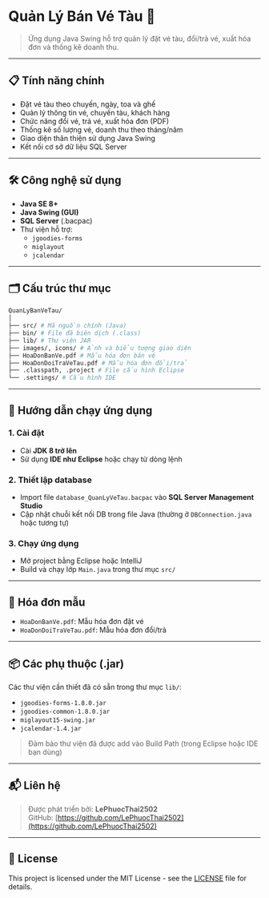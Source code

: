 # Quản Lý Bán Vé Tàu 🚆

> Ứng dụng Java Swing hỗ trợ quản lý đặt vé tàu, đổi/trả vé, xuất hóa đơn và thống kê doanh thu.

---

## 📋 Tính năng chính

- Đặt vé tàu theo chuyến, ngày, toa và ghế
- Quản lý thông tin vé, chuyến tàu, khách hàng
- Chức năng đổi vé, trả vé, xuất hóa đơn (PDF)
- Thống kê số lượng vé, doanh thu theo tháng/năm
- Giao diện thân thiện sử dụng Java Swing
- Kết nối cơ sở dữ liệu SQL Server

---

## 🛠️ Công nghệ sử dụng

- **Java SE 8+**
- **Java Swing (GUI)**
- **SQL Server** (.bacpac)
- Thư viện hỗ trợ:
  - `jgoodies-forms`
  - `miglayout`
  - `jcalendar`

---

## 🗂️ Cấu trúc thư mục

```bash
QuanLyBanVeTau/
│
├── src/ # Mã nguồn chính (Java)
├── bin/ # File đã biên dịch (.class)
├── lib/ # Thư viện JAR
├── images/, icons/ # Ảnh và biểu tượng giao diện
├── HoaDonBanVe.pdf # Mẫu hóa đơn bán vé
├── HoaDonDoiTraVeTau.pdf # Mẫu hóa đơn đổi/trả
├── .classpath, .project # File cấu hình Eclipse
└── .settings/ # Cấu hình IDE
```

---

## 🚀 Hướng dẫn chạy ứng dụng

### 1. Cài đặt

- Cài **JDK 8 trở lên**
- Sử dụng **IDE như Eclipse** hoặc chạy từ dòng lệnh

### 2. Thiết lập database

- Import file `database_QuanLyVeTau.bacpac` vào **SQL Server Management Studio**
- Cập nhật chuỗi kết nối DB trong file Java (thường ở `DBConnection.java` hoặc tương tự)

### 3. Chạy ứng dụng

- Mở project bằng Eclipse hoặc IntelliJ
- Build và chạy lớp `Main.java` trong thư mục `src/`

---

## 📄 Hóa đơn mẫu

- `HoaDonBanVe.pdf`: Mẫu hóa đơn đặt vé
- `HoaDonDoiTraVeTau.pdf`: Mẫu hóa đơn đổi/trả

---

## 📦 Các phụ thuộc (.jar)

Các thư viện cần thiết đã có sẵn trong thư mục `lib/`:

- `jgoodies-forms-1.8.0.jar`
- `jgoodies-common-1.8.0.jar`
- `miglayout15-swing.jar`
- `jcalendar-1.4.jar`

> Đảm bảo thư viện đã được add vào Build Path (trong Eclipse hoặc IDE bạn dùng)

---

## 📬 Liên hệ

> Được phát triển bởi: **LePhuocThai2502**  
> GitHub: [https://github.com/LePhuocThai2502](https://github.com/LePhuocThai2502)

---

## 📃 License

This project is licensed under the MIT License - see the [LICENSE](LICENSE) file for details.


